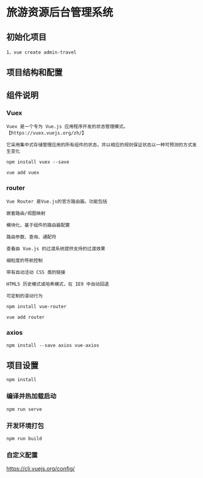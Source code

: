 # 旅游资源后台管理系统

## 初始化项目
```
1、vue create admin-travel
```
## 项目结构和配置

## 组件说明
### Vuex
```
Vuex 是一个专为 Vue.js 应用程序开发的状态管理模式。【https://vuex.vuejs.org/zh/】

它采用集中式存储管理应用的所有组件的状态，并以相应的规则保证状态以一种可预测的方式发生变化

npm install vuex --save

vue add vuex

```
### router
```
Vue Router 是Vue.js的官方路由器。功能包括

嵌套路由/视图映射  

模块化、基于组件的路由器配置 

路由参数、查询、通配符

查看由 Vue.js 的过渡系统提供支持的过渡效果

细粒度的导航控制

带有自动活动 CSS 类的链接

HTML5 历史模式或哈希模式，在 IE9 中自动回退

可定制的滚动行为

npm install vue-router

vue add router
```

### axios
```
npm install --save axios vue-axios
```

## 项目设置
```
npm install
```

### 编译并热加载启动
```
npm run serve
```

### 开发环境打包
```
npm run build
```
### 自定义配置
https://cli.vuejs.org/config/
